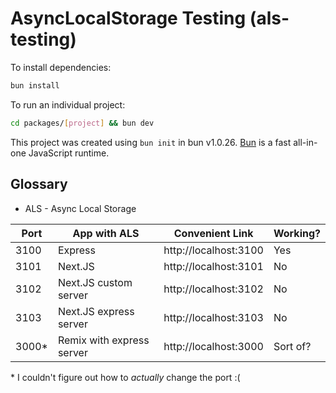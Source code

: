 # AsyncLocalStorage Testing (als-testing)

To install dependencies:

```bash
bun install
```

To run an individual project:

```bash
cd packages/[project] && bun dev
```

This project was created using `bun init` in bun v1.0.26. [Bun](https://bun.sh) is a fast all-in-one JavaScript runtime.

## Glossary

- ALS - Async Local Storage

| Port   | App with ALS              | Convenient Link       | Working? |
| ------ | ------------------------- | --------------------- | -------- |
| 3100   | Express                   | http://localhost:3100 | Yes      |
| 3101   | Next.JS                   | http://localhost:3101 | No       |
| 3102   | Next.JS custom server     | http://localhost:3102 | No       |
| 3103   | Next.JS express server    | http://localhost:3103 | No       |
| 3000\* | Remix with express server | http://localhost:3000 | Sort of? |

\* I couldn't figure out how to *actually* change the port :(
